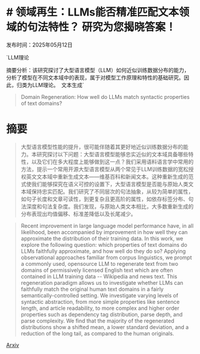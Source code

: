 # # **领域再生：LLMs能否精准匹配文本领域的句法特性？** 研究为您揭晓答案！

发布时间：2025年05月12日

`LLM理论

摘要分析：该研究探讨了大型语言模型（LLM）如何近似训练数据分布的能力，分析了模型在不同文本域中的表现，属于对模型工作原理和特性的基础研究。因此，归类为LLM理论。` `文本生成`

> Domain Regeneration: How well do LLMs match syntactic properties of text domains?

# 摘要

> 大型语言模型性能的提升，很可能伴随着其更好地近似训练数据分布的能力。本研究探讨以下问题：大型语言模型能够忠实近似的文本域具备哪些特性，以及它们在多大程度上能够做到这一点？我们采用语料语言学中常用的方法，提示一个常用开源大型语言模型从两个常见于LLM训练数据的宽松授权英文文本域中重新生成文本——维基百科和新闻文本。这种重新生成的范式使我们能够探究在语义可控的设置下，大型语言模型是否能与原始人类文本域保持忠实匹配。我们研究了不同层次的句法抽象，从较为简单的属性，如句子长度和文章可读性，到更复杂且更高阶的属性，如依存标签分布、句法深度和句法复杂度。我们发现，与原始人类文本相比，大多数重新生成的分布表现出均值偏移、标准差降低以及长尾减少。

> Recent improvement in large language model performance have, in all likelihood, been accompanied by improvement in how well they can approximate the distribution of their training data. In this work, we explore the following question: which properties of text domains do LLMs faithfully approximate, and how well do they do so? Applying observational approaches familiar from corpus linguistics, we prompt a commonly used, opensource LLM to regenerate text from two domains of permissively licensed English text which are often contained in LLM training data -- Wikipedia and news text. This regeneration paradigm allows us to investigate whether LLMs can faithfully match the original human text domains in a fairly semantically-controlled setting. We investigate varying levels of syntactic abstraction, from more simple properties like sentence length, and article readability, to more complex and higher order properties such as dependency tag distribution, parse depth, and parse complexity. We find that the majority of the regenerated distributions show a shifted mean, a lower standard deviation, and a reduction of the long tail, as compared to the human originals.

[Arxiv](https://arxiv.org/abs/2505.07784)